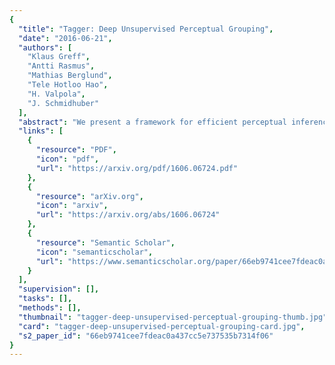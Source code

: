 ```yaml
---
{
  "title": "Tagger: Deep Unsupervised Perceptual Grouping",
  "date": "2016-06-21",
  "authors": [
    "Klaus Greff",
    "Antti Rasmus",
    "Mathias Berglund",
    "Tele Hotloo Hao",
    "H. Valpola",
    "J. Schmidhuber"
  ],
  "abstract": "We present a framework for efficient perceptual inference that explicitly reasons about the segmentation of its inputs and features. Rather than being trained for any specific segmentation, our framework learns the grouping process in an unsupervised manner or alongside any supervised task. By enriching the representations of a neural network, we enable it to group the representations of different objects in an iterative manner. By allowing the system to amortize the iterative inference of the groupings, we achieve very fast convergence. In contrast to many other recently proposed methods for addressing multi-object scenes, our system does not assume the inputs to be images and can therefore directly handle other modalities. For multi-digit classification of very cluttered images that require texture segmentation, our method offers improved classification performance over convolutional networks despite being fully connected. Furthermore, we observe that our system greatly improves on the semi-supervised result of a baseline Ladder network on our dataset, indicating that segmentation can also improve sample efficiency.",
  "links": [
    {
      "resource": "PDF",
      "icon": "pdf",
      "url": "https://arxiv.org/pdf/1606.06724.pdf"
    },
    {
      "resource": "arXiv.org",
      "icon": "arxiv",
      "url": "https://arxiv.org/abs/1606.06724"
    },
    {
      "resource": "Semantic Scholar",
      "icon": "semanticscholar",
      "url": "https://www.semanticscholar.org/paper/66eb9741cee7fdeac0a437cc5e737535b7314f06"
    }
  ],
  "supervision": [],
  "tasks": [],
  "methods": [],
  "thumbnail": "tagger-deep-unsupervised-perceptual-grouping-thumb.jpg",
  "card": "tagger-deep-unsupervised-perceptual-grouping-card.jpg",
  "s2_paper_id": "66eb9741cee7fdeac0a437cc5e737535b7314f06"
}
---
```


